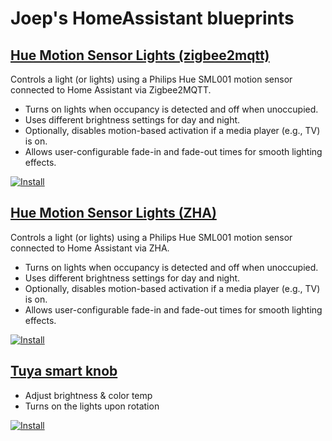 # Joep's HomeAssistant blueprints

## [Hue Motion Sensor Lights (zigbee2mqtt)](/motion-light.yml)

Controls a light (or lights) using a Philips Hue SML001 motion sensor connected to Home Assistant via Zigbee2MQTT.

- Turns on lights when occupancy is detected and off when unoccupied.
- Uses different brightness settings for day and night.
- Optionally, disables motion-based activation if a media player (e.g., TV) is on.
- Allows user-configurable fade-in and fade-out times for smooth lighting effects.

[![Install](https://my.home-assistant.io/badges/blueprint_import.svg)](https://my.home-assistant.io/redirect/blueprint_import/?blueprint_url=https%3A%2F%2Fgithub.com%2Fjoepio%2Fjoeps-ha-blueprints%2Fblob%2Fmaster%2Fmotion-light.yml)

## [Hue Motion Sensor Lights (ZHA)](/motion-light-zha.yml)

Controls a light (or lights) using a Philips Hue SML001 motion sensor connected to Home Assistant via ZHA.

- Turns on lights when occupancy is detected and off when unoccupied.
- Uses different brightness settings for day and night.
- Optionally, disables motion-based activation if a media player (e.g., TV) is on.
- Allows user-configurable fade-in and fade-out times for smooth lighting effects.

[![Install](https://my.home-assistant.io/badges/blueprint_import.svg)](https://my.home-assistant.io/redirect/blueprint_import/?blueprint_url=https%3A%2F%2Fgithub.com%2Fjoepio%2Fjoeps-ha-blueprints%2Fblob%2Fmaster%2Fmotion-light-zha.yml)

## [Tuya smart knob](/tuya-smart-knob.yml)

- Adjust brightness & color temp
- Turns on the lights upon rotation

[![Install](https://my.home-assistant.io/badges/blueprint_import.svg)](https://my.home-assistant.io/redirect/blueprint_import/?blueprint_url=https%3A%2F%2Fgithub.com%2Fjoepio%2Fjoeps-ha-blueprints%2Fblob%2Fmaster%2Ftuya-smart-knob.yml)

